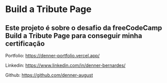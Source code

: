 # Build a Tribute Page

## Este projeto é sobre o desafio da freeCodeCamp Build a Tribute Page para conseguir minha certificação

Portfolio: <https://denner-portfolio.vercel.app/>

Linkedin: <https://www.linkedin.com/in/denner-bernardes/>

Github: <https://github.com/denner-august>
